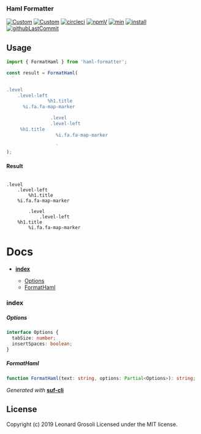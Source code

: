 ### Haml Formatter

<span id="BADGE_GENERATION_MARKER_0"></span>
[![Custom](https://jestjs.io/img/jest-badge.svg)](https://github.com/facebook/jest) [![Custom](https://codecov.io/gh/TheRealSyler/haml-formatter/branch/master/graph/badge.svg)](https://codecov.io/gh/TheRealSyler/haml-formatter) [![circleci](https://img.shields.io/circleci/build/github/TheRealSyler/haml-formatter)](https://app.circleci.com/github/TheRealSyler/haml-formatter/pipelines) [![npmV](https://img.shields.io/npm/v/haml-formatter?color=green)](https://www.npmjs.com/package/haml-formatter) [![min](https://img.shields.io/bundlephobia/min/haml-formatter)](https://bundlephobia.com/result?p=haml-formatter) [![install](https://badgen.net/packagephobia/install/haml-formatter)](https://packagephobia.now.sh/result?p=haml-formatter) [![githubLastCommit](https://img.shields.io/github/last-commit/TheRealSyler/haml-formatter)](https://github.com/TheRealSyler/haml-formatter)
<span id="BADGE_GENERATION_MARKER_1"></span>

## Usage

```typescript
import { FormatHaml } from 'haml-formatter';

const result = FormatHaml(
  `

.level
    .level-left
               %h1.title
      %i.fa.fa-map-marker

                .level
                .level-left
     %h1.title
                  %i.fa.fa-map-marker
                  
                  `
);
```

#### Result

```haml

.level
    .level-left
        %h1.title
    %i.fa.fa-map-marker

        .level
            .level-left
    %h1.title
        %i.fa.fa-map-marker

```

<span id="DOC_GENERATION_MARKER_0"></span>

# Docs

- **[index](#index)**

  - [Options](#options)
  - [FormatHaml](#formathaml)

### index

##### Options

```typescript
interface Options {
  tabSize: number;
  insertSpaces: boolean;
}
```

##### FormatHaml

```typescript
function FormatHaml(text: string, options: Partial<Options>): string;
```

_Generated with_ **[suf-cli](https://www.npmjs.com/package/suf-cli)**
<span id="DOC_GENERATION_MARKER_1"></span>

## License

<span id="LICENSE_GENERATION_MARKER_0"></span>
Copyright (c) 2019 Leonard Grosoli Licensed under the MIT license.
<span id="LICENSE_GENERATION_MARKER_1"></span>

